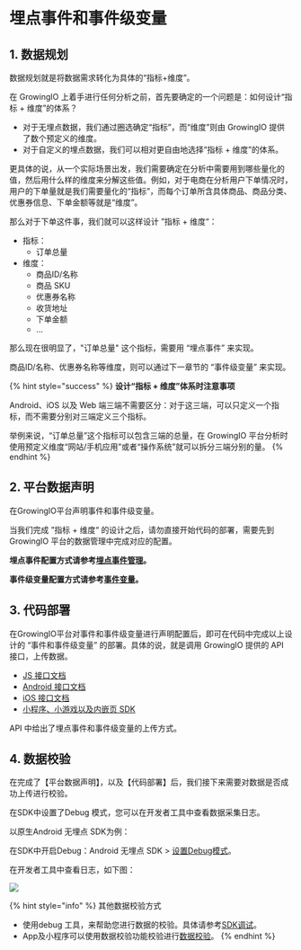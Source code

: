 # 埋点事件和事件级变量

## 1. 数据规划 <a id="di-yi-bu-cong-shu-ju-xu-qiu-dao-ju-ti-zhi-biao-wei-du"></a>

数据规划就是将数据需求转化为具体的“指标+维度”。

在 GrowingIO 上着手进行任何分析之前，首先要确定的一个问题是：如何设计“指标 + 维度”的体系？

* 对于无埋点数据，我们通过圈选确定“指标”，而“维度”则由 GrowingIO 提供了数个预定义的维度。
* 对于自定义的埋点数据，我们可以相对更自由地选择“指标 + 维度”的体系。

更具体的说，从一个实际场景出发，我们需要确定在分析中需要用到哪些量化的值，然后用什么样的维度来分解这些值。例如，对于电商在分析用户下单情况时，用户的下单量就是我们需要量化的“指标”，而每个订单所含具体商品、商品分类、优惠券信息、下单金额等就是“维度”。

那么对于下单这件事，我们就可以这样设计 ”指标 + 维度“：

* 指标：
  * 订单总量
* 维度：
  * 商品ID/名称
  * 商品 SKU
  * 优惠券名称
  * 收货地址
  * 下单金额
  * ...

那么现在很明显了，"订单总量" 这个指标，需要用 “埋点事件” 来实现。

商品ID/名称、优惠券名称等维度，则可以通过下一章节的 “事件级变量” 来实现。

{% hint style="success" %}
**设计“指标 + 维度”体系时注意事项**

Android、iOS 以及 Web 端三端不需要区分：对于这三端，可以只定义一个指标，而不需要分别对三端定义三个指标。

举例来说，“订单总量”这个指标可以包含三端的总量，在 GrowingIO 平台分析时使用预定义维度“网站/手机应用”或者“操作系统”就可以拆分三端分别的量。
{% endhint %}

## 2. 平台数据声明 <a id="di-er-bu-zai-mai-dian-guan-li-zhong-wan-cheng-pei-zhi"></a>

在GrowingIO平台声明事件和事件级变量。

当我们完成 ”指标 + 维度“ 的设计之后，请勿直接开始代码的部署，需要先到 GrowingIO 平台的数据管理中完成对应的配置。

**埋点事件配置方式请参考**[**埋点事件管理**](../../../product-manual/data-center/data-management/manual.md)**。**

**事件级变量配置方式请参考**[**事件变量**](../../../product-manual/data-center/data-management/event.md)**。**

## 3. 代码部署

在GrowingIO平台对事件和事件级变量进行声明配置后，即可在代码中完成以上设计的 “事件和事件级变量” 的部署。具体的说，就是调用 GrowingIO 提供的 API 接口，上传数据。

* ​[JS 接口文档​](../../../kai-fa-zhe-wen-dang/sdkintegrated/web-js-sdk/web-sdk-api/)
* ​[Android 接口文档​](../../../kai-fa-zhe-wen-dang/sdkintegrated/android-sdk/android-sdk-api/)
* ​[iOS 接口文档​](../../../kai-fa-zhe-wen-dang/sdkintegrated/ios-sdk/ios-sdk-api/)
* [​小程序、小游戏以及内嵌页 SDK​](../../../kai-fa-zhe-wen-dang/sdkintegrated/other-sdk/customize-api.md)

API 中给出了埋点事件和事件级变量的上传方式。

## 4. 数据校验

在完成了【平台数据声明】，以及【代码部署】后，我们接下来需要对数据是否成功上传进行校验。

在SDK中设置了Debug 模式，您可以在开发者工具中查看数据采集日志。

以原生Android 无埋点 SDK为例：

在SDK中开启Debug：Android 无埋点 SDK &gt; [设置Debug模式](../../../kai-fa-zhe-wen-dang/sdkintegrated/android-sdk/auto-android-sdk.md#8-she-zhi-debug-mo-shi)。

在开发者工具中查看日志，如下图：

![](https://github.com/growingio/growingio-docs-v3/tree/d520f4a494f6c0635c83422f55c665597e79ee96/.gitbook/assets/image%20%2815%29.png)

{% hint style="info" %}
其他数据校验方式

* 使用debug 工具，来帮助您进行数据的校验。具体请参考[SDK调试](../../../kai-fa-zhe-wen-dang/debugging/)。
* App及小程序可以使用数据校验功能校验进行[数据校验]()。
{% endhint %}

